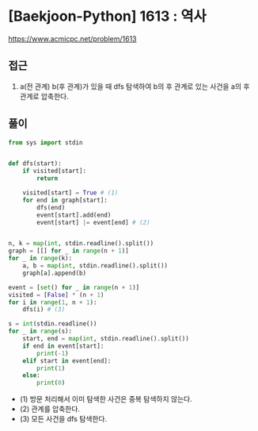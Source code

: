[Baekjoon-Python] 1613 : 역사
=
<https://www.acmicpc.net/problem/1613>


접근
--


1. a(전 관계) b(후 관계)가 있을 때 dfs 탐색하여 b의 후 관계로 있는 사건을 a의 후 관계로 압축한다.


풀이
--



```python
from sys import stdin


def dfs(start):
    if visited[start]:
        return

    visited[start] = True # (1)
    for end in graph[start]:
        dfs(end)
        event[start].add(end)
        event[start] |= event[end] # (2)


n, k = map(int, stdin.readline().split())
graph = [[] for _ in range(n + 1)]
for _ in range(k):
    a, b = map(int, stdin.readline().split())
    graph[a].append(b)

event = [set() for _ in range(n + 1)]
visited = [False] * (n + 1)
for i in range(1, n + 1):
    dfs(i) # (3)

s = int(stdin.readline())
for _ in range(s):
    start, end = map(int, stdin.readline().split())
    if end in event[start]:
        print(-1)
    elif start in event[end]:
        print(1)
    else:
        print(0)
```


* (1) 방문 처리해서 이미 탐색한 사건은 중복 탐색하지 않는다.
* (2) 관계를 압축한다.
* (3) 모든 사건을 dfs 탐색한다.
